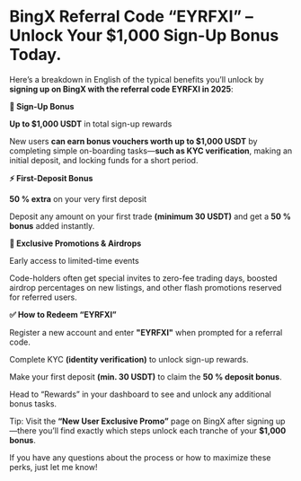 # BingX Referral Code “EYRFXI” – Unlock Your $1,000 Sign-Up Bonus Today.

Here’s a breakdown in English of the typical benefits you’ll unlock by **signing up on BingX with the referral code EYRFXI in 2025**:

**🎁 Sign-Up Bonus**

**Up to $1,000 USDT** in total sign-up rewards

New users **can earn bonus vouchers worth up to $1,000 USDT** by completing simple on-boarding tasks—**such as KYC verification**, making an initial deposit, and locking funds for a short period. 

**⚡ First-Deposit Bonus**

**50 % extra** on your very first deposit

Deposit any amount on your first trade **(minimum 30 USDT)** and get a **50 % bonus** added instantly.

**🔐 Exclusive Promotions & Airdrops**

Early access to limited-time events

Code-holders often get special invites to zero-fee trading days, boosted airdrop percentages on new listings, and other flash promotions reserved for referred users. 


**✅ How to Redeem “EYRFXI”**

Register a new account and enter **"EYRFXI"** when prompted for a referral code.

Complete KYC **(identity verification)** to unlock sign-up rewards.

Make your first deposit **(min. 30 USDT)** to claim the **50 % deposit bonus**.

Head to “Rewards” in your dashboard to see and unlock any additional bonus tasks.

Tip: Visit the **“New User Exclusive Promo”** page on BingX after signing up—there you’ll find exactly which steps unlock each tranche of your **$1,000 bonus**. 

If you have any questions about the process or how to maximize these perks, just let me know!
